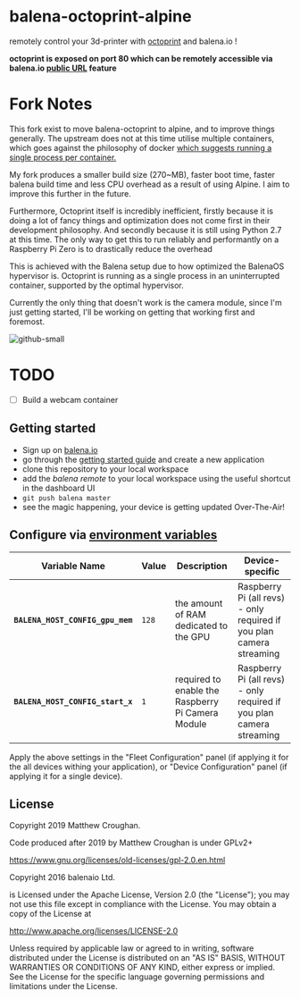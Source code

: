 # balena-octoprint-alpine
remotely control your 3d-printer with [octoprint](https://github.com/foosel/OctoPrint) and balena.io !

**octoprint is exposed on port 80 which can be remotely accessible via balena.io [public URL](https://docs.balena.io/management/devices/#enable-public-device-url) feature**

# Fork Notes

This fork exist to move balena-octoprint to alpine, and to improve things generally. The upstream does not at this time utilise multiple containers, which goes against the philosophy of docker [which suggests running a single process per container.](https://devops.stackexchange.com/questions/447/why-it-is-recommended-to-run-only-one-process-in-a-container)

My fork produces a smaller build size (270~MB), faster boot time, faster balena build time and less CPU overhead as a result of using Alpine. I aim to improve this further in the future.

Furthermore, Octoprint itself is incredibly inefficient, firstly because it is doing a lot of fancy things and optimization does not come first in their development philosophy. And secondly because it is still using Python 2.7 at this time. The only way to get this to run reliably and performantly on a Raspberry Pi Zero is to drastically reduce the overhead

This is achieved with the Balena setup due to how optimized the BalenaOS hypervisor is. Octoprint is running as a single process in an uninterrupted container, supported by the optimal hypervisor.

Currently the only thing that doesn't work is the camera module, since I'm just getting started, I'll be working on getting that working first and foremost.

![github-small](https://user-images.githubusercontent.com/26458780/62002962-6f7e9e80-b106-11e9-8d8e-60474ac8909d.png)

# TODO

- [ ] Build a webcam container


## Getting started

- Sign up on [balena.io](https://dashboard.balena.io/signup)
- go through the [getting started guide](http://docs.balena.io/raspberrypi/nodejs/getting-started/) and create a new application
- clone this repository to your local workspace
- add the _balena remote_ to your local workspace using the useful shortcut in the dashboard UI
- `git push balena master`
- see the magic happening, your device is getting updated Over-The-Air!

## Configure via [environment variables](https://docs.balena.io/management/env-vars/)
Variable Name | Value | Description | Device-specific
------------ | ------------- | ------------- | -------------
**`BALENA_HOST_CONFIG_gpu_mem`** | `128` | the amount of RAM dedicated to the GPU | Raspberry Pi (all revs) - only required if you plan camera streaming
**`BALENA_HOST_CONFIG_start_x`** | `1` | required to enable the Raspberry Pi Camera Module | Raspberry Pi (all revs) - only required if you plan camera streaming

Apply the above settings in the "Fleet Configuration" panel (if applying it for the all devices withing your application), or "Device Configuration" panel (if applying it for a single device).


## License

Copyright 2019 Matthew Croughan. 

Code produced after 2019 by Matthew Croughan is under GPLv2+

<https://www.gnu.org/licenses/old-licenses/gpl-2.0.en.html>

Copyright 2016 balenaio Ltd.

is Licensed under the Apache License, Version 2.0 (the "License"); you may not use this file except in compliance with the License. You may obtain a copy of the License at

<http://www.apache.org/licenses/LICENSE-2.0>

Unless required by applicable law or agreed to in writing, software distributed under the License is distributed on an "AS IS" BASIS, WITHOUT WARRANTIES OR CONDITIONS OF ANY KIND, either express or implied. See the License for the specific language governing permissions and limitations under the License.
